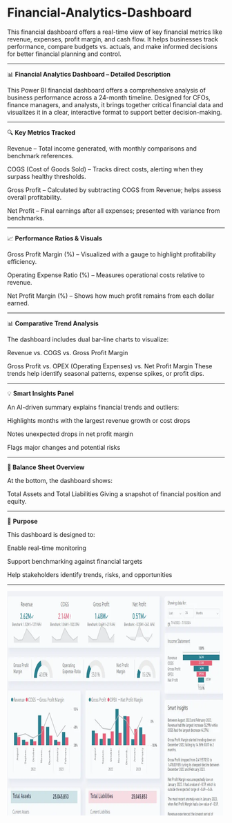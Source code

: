 # Financial-Analytics-Dashboard



This financial dashboard offers a real-time view of key financial metrics like revenue, expenses, profit margin, and cash flow. It helps businesses track performance, compare budgets vs. actuals, and make informed decisions for better financial planning and control.

-------------------------------------------------------------------------------------------
📊 **Financial Analytics Dashboard – Detailed Description**



This Power BI financial dashboard offers a comprehensive analysis of business performance across a 24-month timeline. Designed for CFOs, finance managers, and analysts, it brings together critical financial data and visualizes it in a clear, interactive format to support better decision-making.


-------------------------------------------------------------------------------------------
🔍 **Key Metrics Tracked**



Revenue – Total income generated, with monthly comparisons and benchmark references.

COGS (Cost of Goods Sold) – Tracks direct costs, alerting when they surpass healthy thresholds.

Gross Profit – Calculated by subtracting COGS from Revenue; helps assess overall profitability.

Net Profit – Final earnings after all expenses; presented with variance from benchmarks.


-------------------------------------------------------------------------------------------
📈 **Performance Ratios & Visuals**



Gross Profit Margin (%) – Visualized with a gauge to highlight profitability efficiency.

Operating Expense Ratio (%) – Measures operational costs relative to revenue.

Net Profit Margin (%) – Shows how much profit remains from each dollar earned.


-------------------------------------------------------------------------------------------
📊 **Comparative Trend Analysis**



The dashboard includes dual bar-line charts to visualize:

Revenue vs. COGS vs. Gross Profit Margin

Gross Profit vs. OPEX (Operating Expenses) vs. Net Profit Margin
These trends help identify seasonal patterns, expense spikes, or profit dips.


-------------------------------------------------------------------------------------------
💡 **Smart Insights Panel**



An AI-driven summary explains financial trends and outliers:

Highlights months with the largest revenue growth or cost drops

Notes unexpected drops in net profit margin

Flags major changes and potential risks


-------------------------------------------------------------------------------------------
**📑 Balance Sheet Overview**



At the bottom, the dashboard shows:

Total Assets and Total Liabilities
Giving a snapshot of financial position and equity.


-------------------------------------------------------------------------------------------
🎯 **Purpose**



This dashboard is designed to:

Enable real-time monitoring

Support benchmarking against financial targets

Help stakeholders identify trends, risks, and opportunities


-------------------------------------------------------------------------------------------

<img src="https://github.com/rajibsahani-29/Financial-Analytics-Dashboard/blob/main/Financial-Analytics-Dashboard.png" alt="Image" width="500" height="520">
